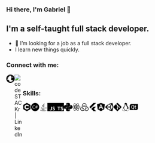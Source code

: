 ### Hi there, I'm Gabriel 👋

## I'm a self-taught full stack developer.
- 👯 I’m looking for a job as a full stack developer.
- I learn new things quickly.

### Connect with me:
[<img align="left" alt="https://gabrielkaszewski.netlify.app/" width="22px" src="https://raw.githubusercontent.com/iconic/open-iconic/master/svg/globe.svg" />][website]
[<img align="left" alt="codeSTACKr | LinkedIn" width="22px" src="https://cdn.jsdelivr.net/npm/simple-icons@v3/icons/linkedin.svg" />][linkedin]

<br />

### Skills:
<img align="left" width="22px" src="./icons/cplusplus.svg">
<img align="left" width="22px" src="./icons/csharp.svg">
<img align="left" width="22px" src="./icons/java.svg">
<img align="left" width="22px" src="./icons/javascript.svg">
<img align="left" width="22px" src="./icons/typescript.svg">
<img align="left" width="22px" src="./icons/python.svg">
<img align="left" width="22px" src="./icons/react.svg">
<img align="left" width="22px" src="./icons/redux.svg">
<img align="left" width="22px" src="./icons/flutter.svg">
<img align="left" width="22px" src="./icons/angular.svg">
<img align="left" width="22px" src="./icons/unity.svg">
<img align="left" width="22px" src="./icons/git.svg">
<img align="left" width="22px" src="./icons/linux.svg">
<img align="left" width="22px" src="./icons/qt.svg">
<br />

[website]: http://gkaszewski.github.io/my-website/
[linkedin]: https://www.linkedin.com/in/gabriel-kaszewski-5344b3183/
